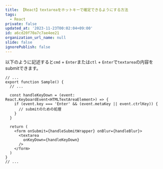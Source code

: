 ```yaml
---
title: 【React】textareaをホットキーで確定できるようにする方法
tags:
  - React
private: false
updated_at: '2023-11-23T00:02:04+09:00'
id: a6cd20f70a7c7ae4ee21
organization_url_name: null
slide: false
ignorePublish: false
---
```

以下のように記述すると`cmd` + `Enter`または`ctl` + `Enter`で`textarea`の内容をsubmitできます。

```tsx
// ...
export function Sample() {
  // ...

  const handleKeyDown = (event: React.KeyboardEvent<HTMLTextAreaElement>) => {
    if (event.key === 'Enter' && (event.metaKey || event.ctrlKey)) {
      // submitのための処理
    }
  }

  return (
    <form onSubmit={handleSubmitWrapper} onBlur={handleBlur}>
      <textarea
        onKeyDown={handleKeyDown}
      />
    </form>
  )
}
// ...

```
